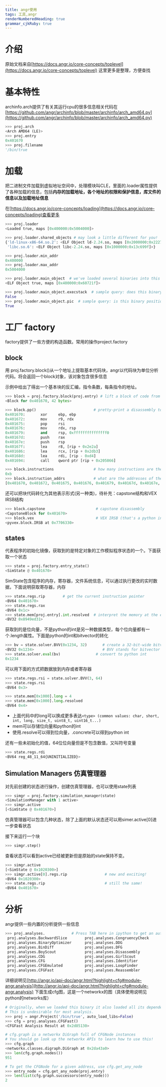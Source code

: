 ```yaml
---
title: angr使用
tags: 工具,angr
renderNumberedHeading: true
grammar_cjkRuby: true
---
```


# 介绍
原始文档来自[https://docs.angr.io/core-concepts/toplevel](https://docs.angr.io/core-concepts/toplevel) 这里更多是整理，方便查找

# 基本特性

archinfo.arch提供了有关其运行cpu的很多信息相关代码在[https://github.com/angr/archinfo/blob/master/archinfo/arch_amd64.py](https://github.com/angr/archinfo/blob/master/archinfo/arch_amd64.py)
``` python
>>> proj.arch
<Arch AMD64 (LE)>
>>> proj.entry
0x401670
>>> proj.filename
'/bin/true
```
# 加载
把二进制文件加载到虚拟地址空间中，处理模块叫CLE，里面的\.loader属性提供了各种加载的信息，包括**内存的加载地址，各个地址的权限和保护信息，库文件的信息以及加载地址信息**

在[https://docs.angr.io/core-concepts/loading](https://docs.angr.io/core-concepts/loading)查看更多
``` python
>>> proj.loader
<Loaded true, maps [0x400000:0x5004000]>

>>> proj.loader.shared_objects # may look a little different for you!
{'ld-linux-x86-64.so.2': <ELF Object ld-2.24.so, maps [0x2000000:0x2227167]>,
 'libc.so.6': <ELF Object libc-2.24.so, maps [0x1000000:0x13c699f]>}

>>> proj.loader.min_addr
0x400000
>>> proj.loader.max_addr
0x5004000

>>> proj.loader.main_object  # we've loaded several binaries into this project. Here's the main one!
<ELF Object true, maps [0x400000:0x60721f]>

>>> proj.loader.main_object.execstack  # sample query: does this binary have an executable stack?
False
>>> proj.loader.main_object.pic  # sample query: is this binary position-independent?
True
```
# 工厂 factory
factory提供了一些方便的构造函数。常用的操作project.factory

## block
用 proj.factory.block()从一个地址上提取基本代码块，angr以代码块为单位分析代码。将会返回一个block对象，该对象包含很多信息

示例中给出了得出一个基本块的反汇编，指令条数，每条指令的地址。
``` python
>>> block = proj.factory.block(proj.entry) # lift a block of code from the program's entry point
<Block for 0x401670, 42 bytes>

>>> block.pp()                          # pretty-print a disassembly to stdout
0x401670:       xor     ebp, ebp
0x401672:       mov     r9, rdx
0x401675:       pop     rsi
0x401676:       mov     rdx, rsp
0x401679:       and     rsp, 0xfffffffffffffff0
0x40167d:       push    rax
0x40167e:       push    rsp
0x40167f:       lea     r8, [rip + 0x2e2a]
0x401686:       lea     rcx, [rip + 0x2db3]
0x40168d:       lea     rdi, [rip - 0xd4]
0x401694:       call    qword ptr [rip + 0x205866]

>>> block.instructions                  # how many instructions are there?
0xb
>>> block.instruction_addrs             # what are the addresses of the instructions?
[0x401670, 0x401672, 0x401675, 0x401676, 0x401679, 0x40167d, 0x40167e, 0x40167f, 0x401686, 0x40168d, 0x401694]
```
还可以把块代码转化为其他表示形式(另一种类)，待补充：capstone结构和VEX IRSB结构

``` python
>>> block.capstone                       # capstone disassembly
<CapstoneBlock for 0x401670>
>>> block.vex                            # VEX IRSB (that's a python internal address, not a program address)
<pyvex.block.IRSB at 0x7706330>
```
## states
代表程序的初始化镜像，获取到的是特定对象的工作模拟程序状态的一个。下面获取一个状态

``` python
>>> state = proj.factory.entry_state()
<SimState @ 0x401670>
```
SimState包含程序的内存，寄存器，文件系统信息，可以通过执行更改的实时数据，下面说明获取寄存器，内存

``` python
>>> state.regs.rip        # get the current instruction pointer
<BV64 0x401670>
>>> state.regs.rax
<BV64 0x1c>
>>> state.mem[proj.entry].int.resolved  # interpret the memory at the entry point as a C int
<BV32 0x8949ed31>
```
获取到的是位向量，不是python的int是另一种数据类型，每个位向量都有一个.length属性。下面是python的int和bitvector的转化

``` python
>>> bv = state.solver.BVV(0x1234, 32)       # create a 32-bit-wide bitvector with value 0x1234
<BV32 0x1234>                               # BVV stands for bitvector value
>>> state.solver.eval(bv)                # convert to python int
0x1234
```

可以用下面的方式把数据放到内存或者寄存器
``` python
>>> state.regs.rsi = state.solver.BVV(3, 64)
>>> state.regs.rsi
<BV64 0x3>

>>> state.mem[0x1000].long = 4
>>> state.mem[0x1000].long.resolved
<BV64 0x4>
```
- 上面代码中的long可以换成更多表达`<type> (common values: char, short, int, long, size_t, uint8_t, uint16_t...)`
- mem可以存储位向量和python的int
- 使用.resolve可以得到位向量，.concrete可以得到python int
 
 
还有一些未初始化的值，64位位向量但是不包含数值，又叫符号变量
``` python
>>> state.regs.rdi
<BV64 reg_48_11_64{UNINITIALIZED}>
```
## Simulation Managers 仿真管理器

对先前创建的状态进行操作，创建仿真管理器，也可以使用state列表

``` python
>>> simgr = proj.factory.simulation_manager(state)
<SimulationManager with 1 active>
>>> simgr.active
[<SimState @ 0x401670>]
```
仿真管理器可以包含几种状态，除了上面的默认状态还可以用simer.active[0]进一步查看状态

接下来运行一个块

``` python
>>> simgr.step()
```
查看状态可以看到active已经被更新但是原始的state保持不变。

``` python
>>> simgr.active
[<SimState @ 0x1020300>]
>>> simgr.active[0].regs.rip                 # new and exciting!
<BV64 0x1020300>
>>> state.regs.rip                           # still the same!
<BV64 0x401670>
```
# 分析
angr提供一些内置的分析提供一些信息

``` python
>>> proj.analyses.            # Press TAB here in ipython to get an autocomplete-listing of everything:
 proj.analyses.BackwardSlice        proj.analyses.CongruencyCheck      proj.analyses.reload_analyses       
 proj.analyses.BinaryOptimizer      proj.analyses.DDG                  proj.analyses.StaticHooker          
 proj.analyses.BinDiff              proj.analyses.DFG                  proj.analyses.VariableRecovery      
 proj.analyses.BoyScout             proj.analyses.Disassembly          proj.analyses.VariableRecoveryFast  
 proj.analyses.CDG                  proj.analyses.GirlScout            proj.analyses.Veritesting           
 proj.analyses.CFG                  proj.analyses.Identifier           proj.analyses.VFG                   
 proj.analyses.CFGEmulated          proj.analyses.LoopFinder           proj.analyses.VSA_DDG               
 proj.analyses.CFGFast              proj.analyses.Reassembler
```
详细说明见[http://angr.io/api-doc/angr.html?highlight=cfg#module-angr.analysis](http://angr.io/api-doc/angr.html?highlight=cfg#module-angr.analysis)
下面生成cfg图，这是一个networkx的图（具体使用说明见python的networks库）

``` python
# Originally, when we loaded this binary it also loaded all its dependencies into the same virtual address  space
# This is undesirable for most analysis.
>>> proj = angr.Project('/bin/true', auto_load_libs=False)
>>> cfg = proj.analyses.CFGFast()
<CFGFast Analysis Result at 0x2d85130>

# cfg.graph is a networkx DiGraph full of CFGNode instances
# You should go look up the networkx APIs to learn how to use this!
>>> cfg.graph
<networkx.classes.digraph.DiGraph at 0x2da43a0>
>>> len(cfg.graph.nodes())
951

# To get the CFGNode for a given address, use cfg.get_any_node
>>> entry_node = cfg.get_any_node(proj.entry)
>>> len(list(cfg.graph.successors(entry_node)))
2
```